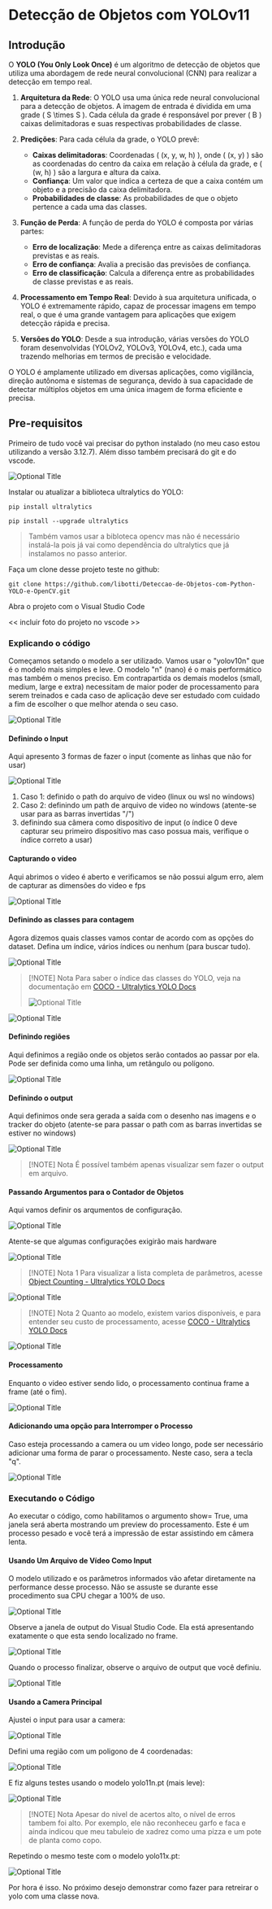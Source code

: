 # Detecção de Objetos com YOLOv11
## Introdução

O **YOLO (You Only Look Once)** é um algoritmo de detecção de objetos que utiliza uma abordagem de rede neural convolucional (CNN) para realizar a detecção em tempo real. 

1. **Arquitetura da Rede**: O YOLO usa uma única rede neural convolucional para a detecção de objetos. A imagem de entrada é dividida em uma grade ( S \times S ). Cada célula da grade é responsável por prever ( B ) caixas delimitadoras e suas respectivas probabilidades de classe.
    
2. **Predições**: Para cada célula da grade, o YOLO prevê:
    
    - **Caixas delimitadoras**: Coordenadas ( (x, y, w, h) ), onde ( (x, y) ) são as coordenadas do centro da caixa em relação à célula da grade, e ( (w, h) ) são a largura e altura da caixa.
    - **Confiança**: Um valor que indica a certeza de que a caixa contém um objeto e a precisão da caixa delimitadora.
    - **Probabilidades de classe**: As probabilidades de que o objeto pertence a cada uma das classes.
3. **Função de Perda**: A função de perda do YOLO é composta por várias partes:
    
    - **Erro de localização**: Mede a diferença entre as caixas delimitadoras previstas e as reais.
    - **Erro de confiança**: Avalia a precisão das previsões de confiança.
    - **Erro de classificação**: Calcula a diferença entre as probabilidades de classe previstas e as reais.
4. **Processamento em Tempo Real**: Devido à sua arquitetura unificada, o YOLO é extremamente rápido, capaz de processar imagens em tempo real, o que é uma grande vantagem para aplicações que exigem detecção rápida e precisa.
    
5. **Versões do YOLO**: Desde a sua introdução, várias versões do YOLO foram desenvolvidas (YOLOv2, YOLOv3, YOLOv4, etc.), cada uma trazendo melhorias em termos de precisão e velocidade.
    

O YOLO é amplamente utilizado em diversas aplicações, como vigilância, direção autônoma e sistemas de segurança, devido à sua capacidade de detectar múltiplos objetos em uma única imagem de forma eficiente e precisa.

## Pre-requisitos

Primeiro de tudo você vai precisar do python instalado (no meu caso estou utilizando a versão 3.12.7). Além disso também precisará do git e do vscode.

![](/../main/assets/SNAG-0002.png?raw=true "Optional Title")


Instalar ou atualizar a biblioteca ultralytics do YOLO:

```
pip install ultralytics
```

```
pip install --upgrade ultralytics
```

> Também vamos usar a bibloteca opencv mas não é necessário instalá-la pois já vai como dependência do ultralytics que já instalamos no passo anterior.

Faça um clone desse projeto teste no github:

```
git clone https://github.com/libotti/Deteccao-de-Objetos-com-Python-YOLO-e-OpenCV.git
```

Abra o projeto com o Visual Studio Code

<< incluir foto do projeto no vscode >>

### Explicando o código

Começamos setando o modelo a ser utilizado. Vamos usar o "yolov10n" que é o modelo mais simples e leve. O modelo "n" (nano) é o mais performático mas também o menos preciso. Em contrapartida os demais modelos (small, medium, large e extra) necessitam de maior poder de processamento para serem treinados e cada caso de aplicação deve ser estudado com cuidado a fim de escolher o que melhor atenda o seu caso. 

![](/../main/assets/SNAG-0018.png?raw=true "Optional Title")

#### Definindo o Input

Aqui apresento 3 formas de fazer o input (comente as linhas que não for usar)

![](/../main/assets/SNAG-0015.png?raw=true "Optional Title")

1. Caso 1: definido o path do arquivo de video (linux ou wsl no windows)
2. Caso 2: definindo um path de arquivo de video no windows (atente-se usar para as barras invertidas "/")
3. definindo sua câmera como dispositivo de input (o índice 0 deve capturar seu primeiro dispositivo mas caso possua mais, verifique o índice correto a usar)

#### Capturando o video

Aqui abrimos o video é aberto e verificamos se não possui algum erro, alem de capturar as dimensões do video e fps

![](/../main/assets/SNAG-0024.png?raw=true "Optional Title")

#### Definindo as classes para contagem

Agora dizemos quais classes vamos contar de acordo com as opções do dataset. Defina um índice, vários índices ou nenhum (para buscar tudo). 

![](/../main/assets/SNAG-0009.png?raw=true "Optional Title")

> [!NOTE] Nota
> Para saber o índice das classes do YOLO, veja na documentação em [COCO - Ultralytics YOLO Docs](https://docs.ultralytics.com/datasets/detect/coco/#dataset-yaml)
> 
> ![](/../main/assets/SNAG-0007.png?raw=true "Optional Title")

![](/../main/assets/SNAG-0017.png?raw=true "Optional Title")

#### Definindo regiões

Aqui definimos a região onde os objetos serão contados ao passar por ela. Pode ser definida como uma linha, um retângulo ou polígono.

![](/../main/assets/SNAG-0010.png?raw=true "Optional Title")

#### Definindo o output

Aqui definimos onde sera gerada a saída com o desenho nas imagens e o tracker do objeto (atente-se para passar o path com as barras invertidas se estiver no windows)

![](/../main/assets/SNAG-0011.png?raw=true "Optional Title")

> [!NOTE] Nota
> É possível também apenas visualizar sem fazer o output em arquivo.

#### Passando Argumentos para o Contador de Objetos

Aqui vamos definir os arqumentos de configuração. 

![](/../main/assets/SNAG-0012.png?raw=true "Optional Title")

Atente-se que algumas configurações exigirão mais hardware

![](/../main/assets/SNAG-0014.png?raw=true "Optional Title")


> [!NOTE] Nota 1
> Para visualizar a lista completa de parâmetros, acesse [Object Counting - Ultralytics YOLO Docs](https://docs.ultralytics.com/guides/object-counting/#real-world-applications)
> 
![](/../main/assets/SNAG-0013.png?raw=true "Optional Title")

> [!NOTE] Nota 2
> Quanto ao modelo, existem varios disponíveis, e para entender seu custo de processamento, acesse [COCO - Ultralytics YOLO Docs](https://docs.ultralytics.com/datasets/detect/coco/)
> 
![](/../main/assets/SNAG-0003.png?raw=true "Optional Title")

#### Processamento

Enquanto o video estiver sendo lido, o processamento continua frame a frame (até o fim).

![](/../main/assets/SNAG-0019.png?raw=true "Optional Title")
#### Adicionando uma opção para Interromper o Processo

Caso esteja processando a camera ou um video longo, pode ser necessário adicionar uma forma de parar o processamento. Neste caso, sera a tecla "q".

![](/../main/assets/SNAG-0020.png?raw=true "Optional Title")

### Executando o Código

Ao executar o código, como habilitamos o argumento show= True, uma janela será aberta  mostrando um preview do processamento. Este é um processo pesado e você terá a impressão de estar assistindo em câmera lenta. 

#### Usando Um Arquivo de Vídeo Como Input

O modelo utilizado e os parâmetros informados vão afetar diretamente na performance desse processo. Não se assuste se durante esse procedimento sua CPU chegar a 100% de uso.  

![](/../main/assets/SNAG-0021.png?raw=true "Optional Title")

Observe a janela de output do Visual Studio Code. Ela está apresentando exatamente o que esta sendo localizado no frame.

![](/../main/assets/SNAG-0000.png?raw=true "Optional Title")

Quando o processo finalizar, observe o arquivo de output que você definiu.

![](/../main/assets/SNAG-0001.png?raw=true "Optional Title")

#### Usando a Camera Principal 

Ajustei o input para usar a camera:

![](/../main/assets/SNAG-0015.png?raw=true "Optional Title")

Defini uma região com um poligono de 4 coordenadas:

![](/../main/assets/SNAG-0022.png?raw=true "Optional Title")

E fiz alguns testes usando o modelo yolo11n.pt (mais leve):

![](/../main/assets/SNAG-0008.png?raw=true "Optional Title")


> [!NOTE] Nota
> Apesar do nivel de acertos alto, o nível de erros tambem foi alto. Por exemplo, ele não reconheceu garfo e faca e ainda indicou que meu tabuleio de xadrez como uma pizza e um pote de planta como copo.
> 

Repetindo o mesmo teste com o modelo yolo11x.pt:

![](/../main/assets/SNAG-0023.png?raw=true "Optional Title")

Por hora é isso. No próximo desejo demonstrar como fazer para retreirar o yolo com uma classe nova.
